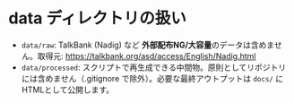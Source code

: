 # data ディレクトリの扱い
- `data/raw`: TalkBank (Nadig) など **外部配布NG/大容量**のデータは含めません。取得元: https://talkbank.org/asd/access/English/Nadig.html
- `data/processed`: スクリプトで再生成できる中間物。原則としてリポジトリには含めません（.gitignore で除外）。必要な最終アウトプットは `docs/` にHTMLとして公開します。
